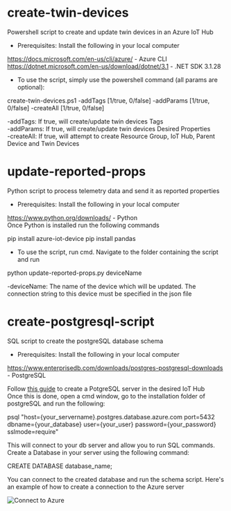 # create-twin-devices  
Powershell script to create and update twin devices in an Azure IoT Hub  

- Prerequisites: Install the following in your local computer  

https://docs.microsoft.com/en-us/cli/azure/ - Azure CLI  
https://dotnet.microsoft.com/en-us/download/dotnet/3.1 - .NET SDK 3.1.28  

- To use the script, simply use the powershell command (all params are optional):  

create-twin-devices.ps1 -addTags [1/true, 0/false] -addParams [1/true, 0/false] -createAll [1/true, 0/false]  

-addTags: If true, will create/update twin devices Tags  
-addParams: If true, will create/update twin devices Desired Properties  
-createAll: If true, will attempt to create Resource Group, IoT Hub, Parent Device and Twin Devices  

# update-reported-props
Python script to process telemetry data and send it as reported properties  

- Prerequisites: Install the following in your local computer  

https://www.python.org/downloads/ - Python  
Once Python is installed run the following commands  

pip install azure-iot-device
pip install pandas  

- To use the script, run cmd. Navigate to the folder containing the script and run  

python update-reported-props.py deviceName 

-deviceName: The name of the device which will be updated. The connection string to this device must be specified in the json file

# create-postgresql-script  
SQL script to create the postgreSQL database schema  

- Prerequisites: Install the following in your local computer  

https://www.enterprisedb.com/downloads/postgres-postgresql-downloads - PostgreSQL  

Follow [this guide](https://docs.microsoft.com/en-us/azure/postgresql/single-server/tutorial-design-database-using-azure-portal) to create a PotgreSQL server in the desired IoT Hub  
Once this is done, open a cmd window, go to the installation folder of postgreSQL and run the following:

psql "host={your_servername}.postgres.database.azure.com port=5432 dbname={your_database} user={your_user} password={your_password} sslmode=require"  

This will connect to your db server and allow you to run SQL commands. Create a Database in your server using the following command:  

CREATE DATABASE database_name;

You can connect to the created database and run the schema script. Here's an example of how to create a connection to the Azure server

![Connect to Azure](https://github.com/opacheco-launchcg/telemetry-scripts/blob/main/create-postgresql-script/pgadmin-connection.JPG)
